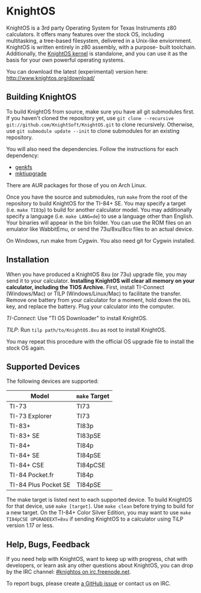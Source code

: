 # KnightOS

KnightOS is a 3rd party Operating System for Texas Instruments z80 calculators. It offers
many features over the stock OS, including multitasking, a tree-based filesystem, delivered
in a Unix-like enviornment. KnightOS is written entirely in z80 assembly, with a purpose-
built toolchain. Additionally, the [KnightOS kernel](https://github.com/KnightSoft/kernel)
is standalone, and you can use it as the basis for your own powerful operating systems.

You can download the latest (experimental) version here: http://www.knightos.org/download/

## Building KnightOS

To build KnightOS from source, make sure you have all git submodules first. If you haven't
cloned the repository yet, use `git clone --recursive git://github.com/KnightSoft/KnightOS.git`
to clone recursively. Otherwise, use `git submodule update --init` to clone submodules for
an existing repository.

You will also need the dependencies. Follow the instructions for each dependency:

* [genkfs](https://github.com/KnightOS/genkfs)
* [mktiupgrade](https://github.com/KnightOS/mktiupgrade)

There are AUR packages for those of you on Arch Linux.

Once you have the source and submodules, run `make` from the root of the repository to build
KnightOS for the TI-84+ SE. You may specify a target (i.e. `make TI83p`) to build for another
calculator model. You may additionally specify a language (i.e. `make LANG=de`) to use a
language other than English. Your binaries will appear in the bin folder. You can use the ROM
files on an emulator like WabbitEmu, or send the 73u/8xu/8cu files to an actual device.

On Windows, run make from Cygwin. You also need git for Cygwin installed.

## Installation

When you have produced a KnightOS 8xu (or 73u) upgrade file, you may send it to your calculator.
**Installing KnightOS will clear all memory on your calculator, including the TIOS Archive.**
First, install TI-Connect (Windows/Mac) or TILP (Windows/Linux/Mac) to facilitate the transfer.
Remove one battery from your calculator for a moment, hold down the `DEL` key, and replace the
battery. Plug your calculator into the computer.

*TI-Connect*: Use "TI OS Downloader" to install KnightOS.

*TILP*: Run `tilp path/to/KnightOS.8xu` as root to install KnightOS.

You may repeat this procedure with the official OS upgrade file to install the stock OS again.

## Supported Devices

The following devices are supported:

| Model                | `make` Target |
| -------------------- | ------------- |
| TI-73                | TI73          |
| TI-73 Explorer       | TI73          |
| TI-83+               | TI83p         |
| TI-83+ SE            | TI83pSE       |
| TI-84+               | TI84p         |
| TI-84+ SE            | TI84pSE       |
| TI-84+ CSE           | TI84pCSE      |
| TI-84 Pocket.fr      | TI84p         |
| TI-84 Plus Pocket SE | TI84pSE       |

The make target is listed next to each supported device. To build KnightOS for that device, use
`make [target]`. Use `make clean` before trying to build for a new target. On the TI-84+ Color
Silver Edition, you may want to use `make TI84pCSE UPGRADEEXT=8xu` if sending KnightOS to a
calculator using TiLP version 1.17 or less.

## Help, Bugs, Feedback

If you need help with KnightOS, want to keep up with progress, chat with developers, or learn
ask any other questions about KnightOS, you can drop by the IRC channel: [#knightos on
irc.freenode.net](http://webchat.freenode.net/?channels=knightos).

To report bugs, please create [a GitHub issue](https://github.com/KnightSoft/KnightOS/issues/new)
or contact us on IRC.
